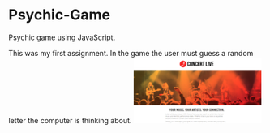 # Psychic-Game
Psychic game using JavaScript.

This was my first assignment. In the game the user must guess a random letter the computer is thinking about. 
 <a href="https://manuel-padilla.github.io/Psychic-Game/" target="_blank"><img src="https://github.com/Manuel-Padilla/Project1-ConcertLive/blob/master/images/screenimage.png" alt="Psychic Game" style="width: 50%; height: 50%;"></a>
